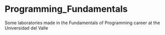 # Programming_Fundamentals

Some laboratories made in the Fundamentals of Programming career at the Universidad del Valle
